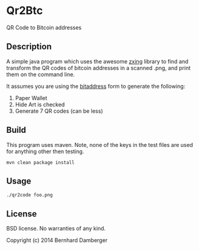 # Qr2Btc
QR Code to Bitcoin addresses

## Description
A simple java program which uses the awesome [zxing](https://github.com/zxing/zxing) library to find and transform the QR codes of bitcoin addresses in a scanned .png, and print them on the command line.

It assumes you are using the [bitaddress](https://www.bitaddress.org) form to generate the following:
1. Paper Wallet
1. Hide Art is checked
1. Generate 7 QR codes (can be less)

## Build

This program uses maven. Note, none of the keys in the test files are used for anything other then testing.

`mvn clean package install`

## Usage

`./qr2code foo.png`

## License

BSD license. No warranties of any kind.

Copyright (c) 2014 Bernhard Damberger


